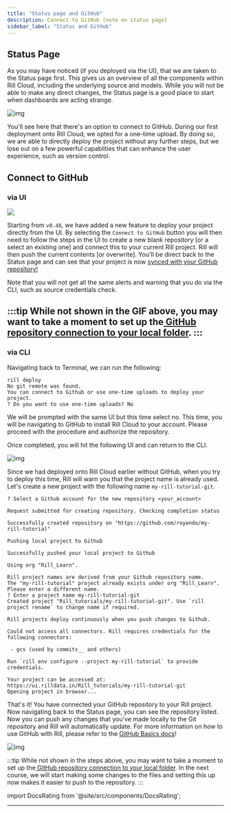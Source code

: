 ```yaml
---
title: "Status page and GitHub"
description: Connect to GitHub [note on status page]
sidebar_label: "Status and GitHub"
---
```


## Status Page

As you may have noticed (if you deployed via the UI), that we are taken to the Status page first. This gives us an overview of all the components within Rill Cloud, including the underlying source and models. While you will not be able to make any direct changes, the Status page is a good place to start when dashboards are acting strange.

![img](/img/tutorials/203/status.png)

You'll see here that there's an option to connect to GitHub.
During our first deployment onto Rill Cloud, we opted for a one-time upload. By doing so, we are able to directly deploy the project without any further steps, but we lose out on a few powerful capablities that can enhance the user experience, such as version control.


## Connect to GitHub

### via UI

<img src = '/img/tutorials/203/github-ui.gif' class='rounded-gif' />
<br />

Starting from `v0.48`, we have added a new feature to deploy your project directly from the UI. By selecting the `Connect to GitHub` button you will then need to follow the steps in the UI to create a new blank repository [or a select an existing one] and connect this to your current Rill project. Rill will then push the current contents [or overwrite]. You'll be direct back to the Status page and can see that your project is now <a href ='https://docs.rilldata.com/deploy/existing-project/' target="BLANK" >synced with your GitHub repository! </a>

Note that you will not get all the same alerts and warning that you do via the CLI, such as source credentials check.

:::tip
While not shown in the GIF above, you may want to take a moment to set up the[ GitHub repository connection to your local folder](https://docs.rilldata.com/deploy/existing-project/github-101).
:::
---
### via CLI

Navigating back to Terminal, we can run the following:
```
rill deploy
No git remote was found.
You can connect to Github or use one-time uploads to deploy your project.
? Do you want to use one-time uploads? No
```

We will be prompted with the same UI but this time select no. This time, you will be navigating to GitHub to install Rill Cloud to your account. Please proceed with the procedure and authorize the repository.

Once completed, you will hit the following UI and can return to the CLI.

![img](/img/tutorials/203/git_okay.png)


Since we had deployed onto Rill Cloud earlier without GitHub, when you try to deploy this time, Rill will warn you that the project name is already used. Let's create a new project with the following name `my-rill-tutorial-git`.
```
? Select a Github account for the new repository <your_account>

Request submitted for creating repository. Checking completion status

Successfully created repository on "https://github.com/royendo/my-rill-tutorial"

Pushing local project to Github

Successfully pushed your local project to Github

Using org "Rill_Learn".

Rill project names are derived from your Github repository name.
The "my-rill-tutorial" project already exists under org "Rill_Learn". Please enter a different name.
? Enter a project name my-rill-tutorial-git
Created project "Rill_tutorials/my-rill-tutorial-git". Use `rill project rename` to change name if required.

Rill projects deploy continuously when you push changes to Github.

Could not access all connectors. Rill requires credentials for the following connectors:

 - gcs (used by commits__ and others)

Run `rill env configure --project my-rill-tutorial` to provide credentials.

Your project can be accessed at: https://ui.rilldata.in/Rill_tutorials/my-rill-tutorial-git
Opening project in browser...
```

That's it! You have connected your GitHub repository to your Rill project. Now navigating back to the Status page, you can see the repository listed. Now you can push any changes that you've made locally to the Git repository and Rill will automatically update. For more information on how to use GitHub with Rill, please refer to the <a href= 'http://localhost:4004/deploy/existing-project/github-101#pushing-changes' target ="blank" > GitHub Basics docs</a>!


![img](/img/tutorials/203/status-git.png)

:::tip
While not shown in the steps above, you may want to take a moment to set up the[ GitHub repository connection to your local folder](https://docs.rilldata.com/deploy/existing-project/github-101). In the next course, we will start making some changes to the files and setting this up now makes it easier to push to the repository.
:::


import DocsRating from '@site/src/components/DocsRating';

---
<DocsRating />